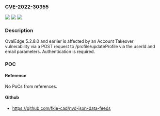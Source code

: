 ### [CVE-2022-30355](https://cve.mitre.org/cgi-bin/cvename.cgi?name=CVE-2022-30355)
![](https://img.shields.io/static/v1?label=Product&message=n%2Fa&color=blue)
![](https://img.shields.io/static/v1?label=Version&message=n%2Fa&color=blue)
![](https://img.shields.io/static/v1?label=Vulnerability&message=n%2Fa&color=brighgreen)

### Description

OvalEdge 5.2.8.0 and earlier is affected by an Account Takeover vulnerability via a POST request to /profile/updateProfile via the userId and email parameters. Authentication is required.

### POC

#### Reference
No PoCs from references.

#### Github
- https://github.com/fkie-cad/nvd-json-data-feeds

